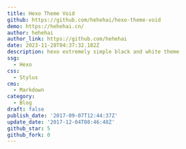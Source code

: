 ```yaml
---
title: Hexo Theme Void
github: https://github.com/hehehai/hexo-theme-void
demo: https://hehehai.cn/
author: hehehai
author_link: https://github.com/hehehai
date: 2023-11-28T04:37:32.182Z
description: hexo extremely simple black and white theme
ssg:
  - Hexo
css:
  - Stylus
cms:
  - Markdown
category:
  - Blog
draft: false
publish_date: '2017-09-07T12:44:37Z'
update_date: '2017-12-04T08:46:48Z'
github_star: 5
github_fork: 0
---
```

